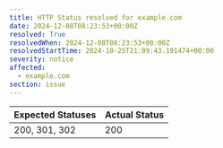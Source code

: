 ```yaml
---
title: HTTP Status resolved for example.com
date: 2024-12-08T08:23:53+00:00Z
resolved: True
resolvedWhen: 2024-12-08T08:23:53+00:00Z
resolvedStartTime: 2024-10-25T21:09:43.191474+00:00
severity: notice
affected:
  - example.com
section: issue
---
```


| Expected Statuses | Actual Status  |
|-------------------|----------------|
| 200, 301, 302 | 200 |
